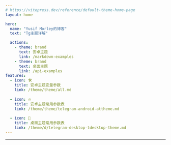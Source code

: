 ```yaml
---
# https://vitepress.dev/reference/default-theme-home-page
layout: home

hero:
  name: "Yusif Morley的博客"
  text: "Tg主题详解"

  actions:
    - theme: brand
      text: 安卓主题
      link: /markdown-examples
    - theme: brand
      text: 桌面主题
      link: /api-examples
features:
  - icon: 🛠️
    title: 安卓主题变量参数
    link: /theme/theme/all.md
    
  - icon: 🔥
    title: 安卓主题常用参数表
    link: /theme/theme/telegram-android-attheme.md
    
  - icon: 🌊
    title: 桌面主题常用参数表
    link: /theme/d/telegram-desktop-tdesktop-theme.md
---
```

---

